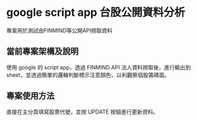 # google script app 台股公開資料分析
專案用於測試由FINMIND等公開API撈取資料


## 當前專案架構及說明
使用 google 的 script app，透過 FINMIND API 法人資料撈取後，進行輸出到sheet，並透過簡單的邏輯判斷標示注意顏色，以利觀察個股籌碼面。


## 專案使用方法
直接在主分頁填寫股票代號，並按 UPDATE 按鈕進行更新資料。
